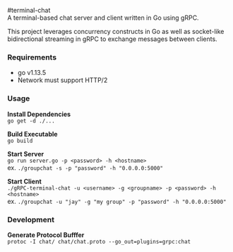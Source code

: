 #terminal-chat  
A terminal-based chat server and client written in Go using gRPC. 

This project leverages concurrency constructs in Go as well as socket-like bidirectional streaming in gRPC to exchange messages between clients.

### Requirements  
- go v1.13.5
- Network must support HTTP/2

### Usage
<b> Install Dependencies </b>  
`go get -d ./...`

<b> Build Executable </b>  
`go build`

<b> Start Server </b>  
`go run server.go -p <password> -h <hostname>`  
ex. `./groupchat -s -p "password" -h "0.0.0.0:5000"`

<b> Start Client </b>   
`./gRPC-terminal-chat -u <username> -g <groupname> -p <password> -h <hostname>`  
ex. `./groupchat -u "jay" -g "my group" -p "password" -h "0.0.0.0:5000"`

### Development  

<b> Generate Protocol Bufffer </b>  
`protoc -I chat/ chat/chat.proto --go_out=plugins=grpc:chat`


